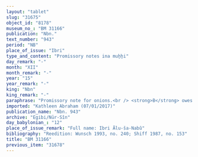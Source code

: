 ```yaml
---
layout: "tablet"
slug: "31675"
object_id: "8178"
museum_no_: "BM 31166"
publication: "Nbn."
text_number: "943"
period: "NB"
place_of_issue: "Ibri"
type_and_content: "Promissory notes ina muẖẖi"
day_remark: "-"
month: "XII"
month_remark: "-"
year: "15"
year_remark: "-"
king: "Nbn"
king_remark: "-"
paraphrase: "Promissory note for onions.<br /> <strong>B</strong> owes 2400 strings (<em>gidlu</em>) of onions to <strong>A</strong>. In Ayyār (II), the debtor should deliver quality strings&nbsp; on the creditor&#39;s plot of land (or: house) (<em>bītu</em>). Names of 3 witnesses and the scribe: &Scaron;ama&scaron;-zēru-ibni/Nab&ucirc;-ēṭir.<br /> <br /> <strong>A</strong> = Iddin-Marduk/Iqī&scaron;āya//Nūr-S&icirc;n; <strong>B</strong> = Nādin-ahi/Bēl-rēmanni//Damqāya"
imported: "Kathleen Abraham (07/01/2017)"
publication_name: "Nbn. 943"
archive: "Egibi/Nūr-Sîn"
day_babylonian_: "12"
place_of_issue_remark: "Full name: Ibri Ālu-ša-Nabû"
bibliography: "Reedition: Wunsch 1993, no. 240; Shiff 1987, no. 153"
title: "BM 31166"
previous_item: "31678"
---
```


